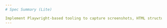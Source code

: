 ```yaml
---
# Spec Summary (Lite)

Implement Playwright-based tooling to capture screenshots, HTML structure, CSS styles, and design tokens from the VerseMate web app (https://app.versemate.org). This enables AI to visually reference the existing web interface during mobile development for 1:1 design consistency. The system provides on-demand capture via CLI commands, organizes artifacts by feature, and integrates automatically into AI context during development workflows.
---
```

